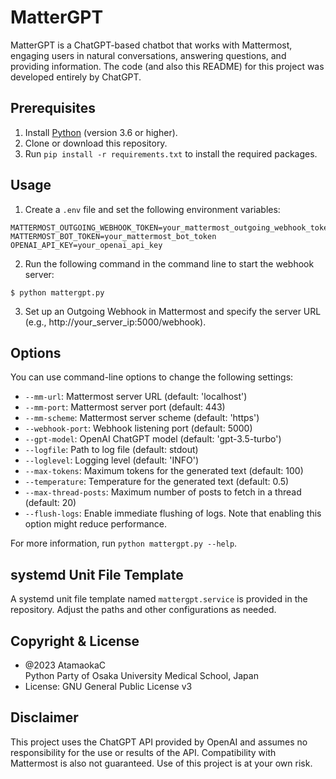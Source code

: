 # MatterGPT

MatterGPT is a ChatGPT-based chatbot that works with Mattermost, engaging users in natural conversations, answering questions, and providing information.
The code (and also this README) for this project was developed entirely by ChatGPT.

## Prerequisites

1. Install [Python](https://www.python.org/downloads/) (version 3.6 or higher).
2. Clone or download this repository.
3. Run `pip install -r requirements.txt` to install the required packages.

## Usage

1. Create a `.env` file and set the following environment variables:

```
MATTERMOST_OUTGOING_WEBHOOK_TOKEN=your_mattermost_outgoing_webhook_token
MATTERMOST_BOT_TOKEN=your_mattermost_bot_token
OPENAI_API_KEY=your_openai_api_key
```

2. Run the following command in the command line to start the webhook server:

```
$ python mattergpt.py
```

3. Set up an Outgoing Webhook in Mattermost and specify the server URL (e.g., http://your_server_ip:5000/webhook).

## Options

You can use command-line options to change the following settings:

- `--mm-url`: Mattermost server URL (default: 'localhost')
- `--mm-port`: Mattermost server port (default: 443)
- `--mm-scheme`: Mattermost server scheme (default: 'https')
- `--webhook-port`: Webhook listening port (default: 5000)
- `--gpt-model`: OpenAI ChatGPT model (default: 'gpt-3.5-turbo')
- `--logfile`: Path to log file (default: stdout)
- `--loglevel`: Logging level (default: 'INFO')
- `--max-tokens`: Maximum tokens for the generated text (default: 100)
- `--temperature`: Temperature for the generated text (default: 0.5)
- `--max-thread-posts`: Maximum number of posts to fetch in a thread (default: 20)
- `--flush-logs`: Enable immediate flushing of logs. Note that enabling this option might reduce performance.

For more information, run `python mattergpt.py --help`.

## systemd Unit File Template

A systemd unit file template named `mattergpt.service` is provided in the repository.
Adjust the paths and other configurations as needed.

## Copyright & License

- @2023 AtamaokaC  
  Python Party of Osaka University Medical School, Japan
- License: GNU General Public License v3

## Disclaimer

This project uses the ChatGPT API provided by OpenAI and assumes no responsibility for the use or results of the API.
Compatibility with Mattermost is also not guaranteed. Use of this project is at your own risk.
